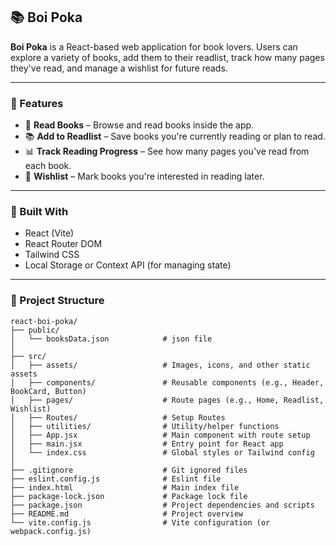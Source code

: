 ## 📚 Boi Poka

**Boi Poka** is a React-based web application for book lovers. Users can explore a variety of books, add them to their readlist, track how many pages they've read, and manage a wishlist for future reads.

---

### 🚀 Features

- 📖 **Read Books** – Browse and read books inside the app.
- 📚 **Add to Readlist** – Save books you're currently reading or plan to read.
- 📊 **Track Reading Progress** – See how many pages you've read from each book.
- 💖 **Wishlist** – Mark books you're interested in reading later.

---

### 🧠 Built With

- React (Vite)
- React Router DOM
- Tailwind CSS
- Local Storage or Context API (for managing state)

---

### 📁 Project Structure

```
react-boi-poka/
├── public/
│   └── booksData.json            # json file
│
├── src/
│   ├── assets/                   # Images, icons, and other static assets
│   ├── components/               # Reusable components (e.g., Header, BookCard, Button)
│   ├── pages/                    # Route pages (e.g., Home, Readlist, Wishlist)                                 
│   ├── Routes/                   # Setup Routes
│   ├── utilities/                # Utility/helper functions
│   ├── App.jsx                   # Main component with route setup
│   ├── main.jsx                  # Entry point for React app
│   └── index.css                 # Global styles or Tailwind config
│
├── .gitignore                    # Git ignored files
├── eslint.config.js              # Eslint file
├── index.html                    # Main index file
├── package-lock.json             # Package lock file
├── package.json                  # Project dependencies and scripts
├── README.md                     # Project overview
└── vite.config.js                # Vite configuration (or webpack.config.js)
```
